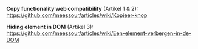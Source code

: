 **Copy functionality web compatibility** (Artikel 1 & 2): https://github.com/meessour/articles/wiki/Kopieer-knop

**Hiding element in DOM** (Artikel 3): https://github.com/meessour/articles/wiki/Een-element-verbergen-in-de-DOM

